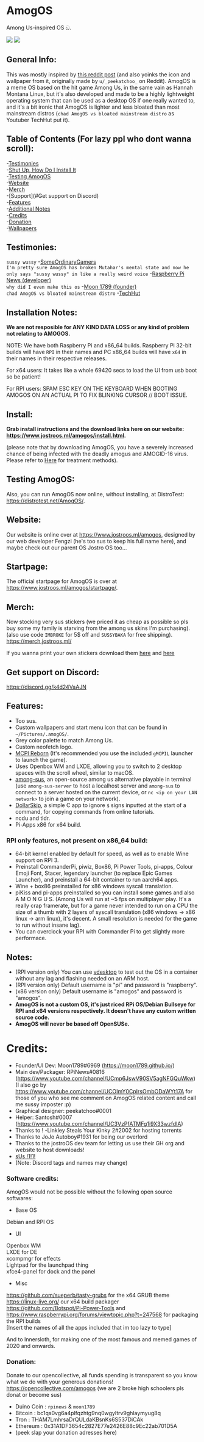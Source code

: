 # AmogOS
Among Us-inspired OS ඞ.

<img src="https://i.postimg.cc/FsHYbkG3/Amog-OS-Wallpaper-old.png"/> <img src="https://i.postimg.cc/m2Ym9qXt/130533968-d797e83d-e643-4c62-9264-7d46c2b67b48.png"/>

## General Info:  

This was mostly inspired by [this reddit post](https://www.reddit.com/r/unixporn/comments/nhomed/cinnamon_amogos_is_complete_icon_art_idea_by_u/) (and also yoinks the icon and wallpaper from it, originally made by `u/_peekatchoo_` on Reddit). AmogOS is a meme OS based on the hit game Among Us, in the same vain as Hannah Montana Linux, but it's also developed and made to be a highly lightweight operating system that can be used as a desktop OS if one really wanted to, and it's a bit ironic that AmogOS is lighter and less bloated than most mainstream distros (`chad AmogOS vs bloated mainstream distro` as Youtuber TechHut put it).

## Table of Contents (For lazy ppl who dont wanna scroll):
-[Testimonies](#Testimonies)  
-[Shut Up, How Do I Install It](#Install)  
-[Testing AmogOS](#Testing_AmogOS) <br>
-[Website](#Website)  
-[Merch](#Merch)  
-[Support](#Get support on Discord)  
-[Features](#Features)  
-[Additional Notes](#Notes)  
-[Credits](#Credits)  
-[Donation](#Donation)  
-[Wallpapers](https://github.com/jostroOS/AmogOS-Wallpapers)  

## Testimonies:
`sussy wussy` -[SomeOrdinaryGamers](https://www.youtube.com/watch?v=ixLuhDxNktk)  
`I'm pretty sure AmogOS has broken Mutahar's mental state and now he only says "sussy wussy" in like a really weird voice` -[Raspberry Pi News (developer)](https://www.youtube.com/watch?v=jiQVuhNiTZ0)  
`why did I even make this os` -[Moon 1789 (founder)](https://www.youtube.com/watch?v=hkzYIwMYds8)  
`chad AmogOS vs bloated mainstream distro` -[TechHut](https://www.youtube.com/watch?v=ymYIJYb2hYI)  

## Installation Notes:
**We are not resposible for ANY KIND DATA LOSS or any kind of problem not relating to AMOGOS.**

NOTE: We have both Raspberry Pi and x86_64 builds. Raspberry Pi 32-bit builds will have `RPI` in their names and PC x86_64 builds will have `x64` in their names in their respective releases.  

For x64 users: It takes like a whole 69420 secs to load the UI from usb boot so be patient!

For RPI users: SPAM ESC KEY ON THE KEYBOARD WHEN BOOTING AMOGOS ON AN ACTUAL PI TO FIX BLINKING CURSOR // BOOT ISSUE.

## Install:
**Grab install instructions and the download links here on our website: https://www.jostroos.ml/amogos/install.html.**

(please note that by downloading AmogOS, you have a severely increased chance of being infected with the deadly amogus and AMOGID-16 virus. Please refer to [Here](https://www.youtube.com/watch?v=nFstpT_YTro) for treatment methods).

## Testing AmogOS:
Also, you can run AmogOS now online, without installing, at DistroTest: https://distrotest.net/AmogOS/.

## Website:
Our website is online over at https://www.jostroos.ml/amogos, designed by our web developer Fengzi (he's too sus to keep his full name here), and maybe check out our parent OS Jostro OS too...

## Startpage:
The official startpage for AmogOS is over at https://www.jostroos.ml/amogos/startpage/.

## Merch:
Now stocking very sus stickers (we priced it as cheap as possible so pls buy some my family is starving from the among us skins I'm purchasing). (also use code `IMBROKE` for 5$ off and `SUSSYBAKA` for free shipping). 
https://merch.jostroos.ml/ 

If you wanna print your own stickers download them [here](https://cdn.discordapp.com/attachments/867502562953658428/867512035687530526/amog-icon.png) and [here](https://cdn.discordapp.com/attachments/867502562953658428/867871352035082300/amogoschip-sticker.png)

## Get support on Discord:
https://discord.gg/k4d24VaAJN

## Features:
- Too sus.
- Custom wallpapers and start menu icon that can be found in `~/Pictures/.amogOS/`.
- Grey color palette to match Among Us.
- Custom neofetch logo.
- [MCPI Reborn](https://gitea.thebrokenrail.com/TheBrokenRail/minecraft-pi-reborn) (It's recommended you use the included `gMCPIL` launcher to launch the game).
- Uses Openbox WM and LXDE, allowing you to switch to 2 desktop spaces with the scroll wheel, similar to macOS.
- [among-sus](https://git.sr.ht/~martijnbraam/among-sus), an open-source among us alternative playable in terminal (use `among-sus-server` to host a localhost server and `among-sus` to connect to a server hosted on the current device, or `nc <ip on your LAN network>` to join a game on your network).
- [DollarSkip](https://github.com/CleanMachine1/DollarSkip), a simple C app to ignore `$` signs inputted at the start of a command, for copying commands from online tutorials.
- ncdu and tldr.
- Pi-Apps x86 for x64 build.

### RPI only features, not present on x86_64 build:
- 64-bit kernel enabled by default for speed, as well as to enable Wine support on RPI 3.
- Preinstall CommanderPi, piwiz, Box86, Pi Power Tools, pi-apps, Colour Emoji Font, Stacer, legendary launcher (to replace Epic Games Launcher), and preinstall a 64-bit container to run aarch64 apps.
- Wine + box86 preinstalled for x86 windows syscall translation.
- piKiss and pi-apps preinstalled so you can install some games and also A M O N G U S.
(Among Us will run at ~5 fps on multiplayer play. It's a really crap framerate, but for a game never intended to run on a CPU the size of a thumb with 2 layers of syscall translation (x86 windows -> x86 linux -> arm linux), it's decent. A small resolution is needed for the game to run without insane lag).
- You can overclock your RPI with Commander Pi to get slightly more performace.

## Notes:
- (RPI version only) You can use [vdesktop](https://github.com/Botspot/vdesktop) to test out the OS in a container without any lag and flashing needed on an ARM host.
- (RPI version only) Default username is "pi" and password is "raspberry".
- (x86 version only) Default username is "amogos" and password is "amogos".
- **AmogOS is not a custom OS, it's just riced RPi OS/Debian Bullseye for RPI and x64 versions respectively. It doesn't have any custom written source code.**
- **AmogOS will never be based off OpenSUSe.**

# Credits:
- Founder/UI Dev: Moon1789#6969 (https://moon1789.github.io/)
- Main dev/Packager: RPiNews#0816 (https://www.youtube.com/channel/UCmp6JswV90SV5agNFGQuWkw) (I also go by https://www.youtube.com/channel/UCOImY0CpIrsOmbODaWYt17A for those of you who see me comment on AmogOS related content and call me sussy imposter :p)
- Graphical designer: peekatchoo#0001
- Helper: Santosh#0007 (https://www.youtube.com/channel/UC3VzPfATMFg1i9X33wzfdlA)
- Thanks to ! -Linkley Steals Your Kinky 2#2002 for hosting torrents
- Thanks to JoJo Autoboy#1931 for being our overlord
- Thanks to the jostroOS dev team for letting us use their GH org and website to host downloads!
- [sUs !1!1!](https://linustechtips.com/uploads/monthly_2021_03/1647043410_LinusWindowsXP.png.52fed85d600faa323ec2fa515d1b3ff7.png)
- (Note: Discord tags and names may change)

### Software credits:
AmogOS would not be possible without the following open source softwares:

- Base OS  

Debian and RPI OS  

- UI  

Openbox WM  
LXDE for DE  
xcompmgr for effects  
Lightpad for the launchpad thing  
xfce4-panel for dock and the panel  

- Misc  

https://github.com/sueperb/tasty-grubs for the x64 GRUB theme  
https://linux-live.org/ our x64 build packager  
https://github.com/Botspot/Pi-Power-Tools and https://www.raspberrypi.org/forums/viewtopic.php?t=247568 for packaging the RPI builds  
[Insert the names of all the apps included that im too lazy to type]  

And to Innersloth, for making one of the most famous and memed games of 2020 and onwards.  

### Donation:
Donate to our opencollective, all funds spending is transparent so you know what we do with your generous donations! https://opencollective.com/amogos (we are 2 broke high schoolers pls donat or become sus)

- Duino Coin : `rpinews` & `moon1789`
- Bitcoin : bc1qs0vg6a4plfqzhtg9nq0wgyltrv9ghlaymyug8q
- Tron : THAM7LmhrsaDrQULdaKBsnKs6S537DiCAk
- Ethereum : 0x31A1DF3654c2827E77e2426E88c9Ec22ab701D5A
- (peek slap your donation adresses here)
